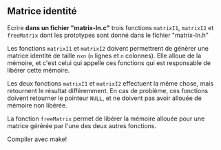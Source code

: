 ## Matrice identité

Ecrire **dans un fichier "matrix-In.c"** trois fonctions `matrixI1`, `matrixI2` et `freeMatrix` dont les prototypes sont donné dans le fichier "matrix-In.h"

Les fonctions `matrixI1` et `matrixI2` doivent permettrent de générer une matrice identité de taille `nxn` (`n` lignes et `n` colonnes). Elle alloue de la mémoire, et c'est celui qui appelle ces fonctions qui est responsable de libérer cette mémoire.

Les deux fonctions `matrixI1` et `matrixI2` effectuent la même chose, mais retournent le résultat différemment.
En cas de problème, ces fonctions doivent retourner le pointeur `NULL`, et ne doivent pas avoir allouée de mémoire non libérée.

La fonction `freeMatrix` permet de libérer la mémoire allouée pour une matrice gérérée par l'une des deux autres fonctions.


Compiler avec make!
